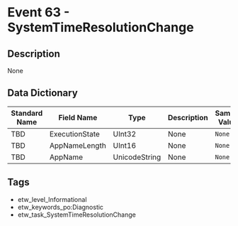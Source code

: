 # Event 63 - SystemTimeResolutionChange

## Description
None

## Data Dictionary
|Standard Name|Field Name|Type|Description|Sample Value|
|---|---|---|---|---|
|TBD|ExecutionState|UInt32|None|`None`|
|TBD|AppNameLength|UInt16|None|`None`|
|TBD|AppName|UnicodeString|None|`None`|

## Tags
* etw_level_Informational
* etw_keywords_po:Diagnostic
* etw_task_SystemTimeResolutionChange